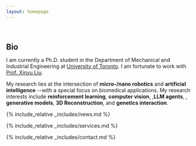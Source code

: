 ```yaml
---
layout: homepage
---
```


<h1 id="about-me"></h1>

<h2 style="margin: 60px 0px 10px;">Bio</h2>

I am currently a Ph.D. student in the Department of Mechanical and Industrial Engineering at [University of Toronto](https://www.utoronto.ca/). I am fortunate to work with [Prof. Xinyu Liu](https://liulab.mie.utoronto.ca/). 

My research lies at the intersection of **micro-/nano robotics** and **artificial intelligence** --with a special focus on biomedical applications. My research interests include **reinforcement learning**, **computer vision**, ,**LLM agents**, , **generative models**, **3D Reconstruction**, and **genetics interaction**.


{% include_relative _includes/news.md %}

<!-- {% include_relative _includes/publications.md %}

{% include_relative _includes/teaching.md %}

{% include_relative _includes/talks.md %} -->

{% include_relative _includes/services.md %}

{% include_relative _includes/contact.md %}
